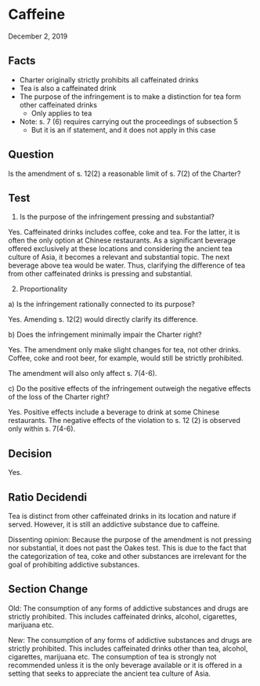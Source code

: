 # Caffeine
December 2, 2019

## Facts
- Charter originally strictly prohibits all caffeinated drinks
- Tea is also a caffeinated drink
- The purpose of the infringement is to make a distinction for tea form other caffeinated drinks
    - Only applies to tea
- Note: s. 7 (6) requires carrying out the proceedings of subsection 5
    - But it is an if statement, and it does not apply in this case

## Question
Is the amendment of s. 12(2) a reasonable limit of s. 7(2) of the Charter?

## Test
1. Is the purpose of the infringement pressing and substantial?

Yes. Caffeinated drinks includes coffee, coke and tea. For the latter, it is often the only option at Chinese restaurants. As a significant beverage offered exclusively at these locations and considering the ancient tea culture of Asia, it becomes a relevant and substantial topic. The next beverage above tea would be water. Thus, clarifying the difference of tea from other caffeinated drinks is pressing and substantial.

2. Proportionality

a) Is the infringement rationally connected to its purpose?

Yes. Amending s. 12(2) would directly clarify its difference.

b) Does the infringement minimally impair the Charter right?

Yes. The amendment only make slight changes for tea, not other drinks. Coffee, coke and root beer, for example, would still be strictly prohibited.

The amendment will also only affect s. 7(4-6).

c) Do the positive effects of the infringement outweigh the negative effects of the loss of the Charter right?

Yes. Positive effects include a beverage to drink at some Chinese restaurants. The negative effects of the violation to s. 12 (2) is observed only within s. 7(4-6).

## Decision

Yes.

## Ratio Decidendi
Tea is distinct from other caffeinated drinks in its location and nature if served. However, it is still an addictive substance due to caffeine.

Dissenting opinion:
Because the purpose of the amendment is not pressing nor substantial, it does not past the Oakes test. This is due to the fact that the categorization of tea, coke and other substances are irrelevant for the goal of prohibiting addictive substances.

## Section Change
Old: The consumption of any forms of addictive substances and drugs are strictly prohibited. This includes caffeinated drinks, alcohol, cigarettes, marijuana etc.

New: The consumption of any forms of addictive substances and drugs are strictly prohibited. This includes caffeinated drinks other than tea, alcohol, cigarettes, marijuana etc. The consumption of tea is strongly not recommended unless it is the only beverage available or it is offered in a setting that seeks to appreciate the ancient tea culture of Asia.

